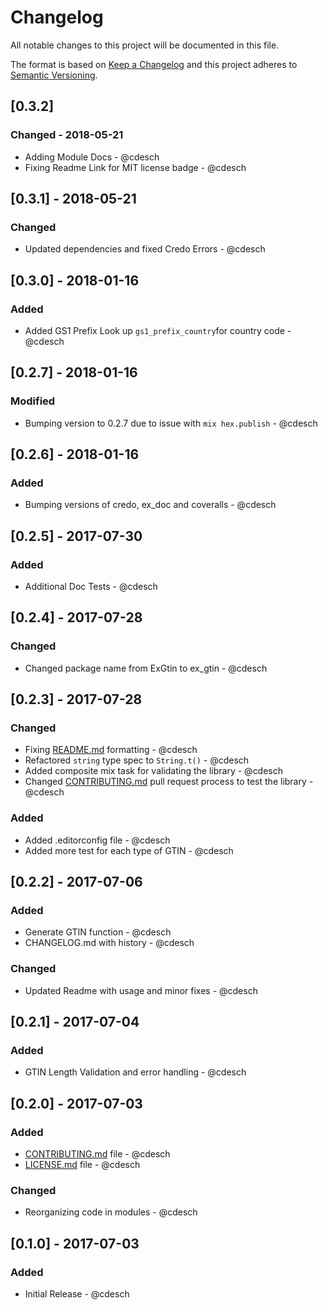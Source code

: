 # Changelog
All notable changes to this project will be documented in this file.

The format is based on [Keep a Changelog](http://keepachangelog.com/en/1.0.0/)
and this project adheres to [Semantic Versioning](http://semver.org/spec/v2.0.0.html).

## [0.3.2] 


### Changed - 2018-05-21
- Adding Module Docs - @cdesch
- Fixing Readme Link for MIT license badge - @cdesch

## [0.3.1] - 2018-05-21
### Changed
- Updated dependencies and fixed Credo Errors - @cdesch

## [0.3.0] - 2018-01-16
### Added
- Added GS1 Prefix Look up `gs1_prefix_country`for country code - @cdesch

## [0.2.7] - 2018-01-16
### Modified
- Bumping version to 0.2.7 due to issue with `mix hex.publish` - @cdesch

## [0.2.6] - 2018-01-16
### Added 
- Bumping versions of credo, ex_doc and coveralls - @cdesch

## [0.2.5] - 2017-07-30
### Added 
- Additional Doc Tests - @cdesch

## [0.2.4] - 2017-07-28
### Changed
- Changed package name from ExGtin to ex_gtin - @cdesch

## [0.2.3] - 2017-07-28
### Changed
- Fixing [README.md](README.md) formatting - @cdesch
- Refactored `string` type spec to `String.t()` - @cdesch
- Added composite mix task for validating the library - @cdesch
- Changed [CONTRIBUTING.md](CONTRIBUTING.md) pull request process to test the library - @cdesch

### Added
- Added .editorconfig file - @cdesch
- Added more test for each type of GTIN - @cdesch

## [0.2.2] - 2017-07-06
### Added
- Generate GTIN function - @cdesch
- CHANGELOG.md with history - @cdesch

### Changed
- Updated Readme with usage and minor fixes - @cdesch

## [0.2.1] - 2017-07-04
### Added
- GTIN Length Validation and error handling - @cdesch

## [0.2.0] - 2017-07-03
### Added
- [CONTRIBUTING.md](CONTRIBUTING.md) file - @cdesch
- [LICENSE.md](LICENSE.md) file - @cdesch

### Changed
- Reorganizing code in modules - @cdesch

## [0.1.0] - 2017-07-03
### Added
- Initial Release - @cdesch
